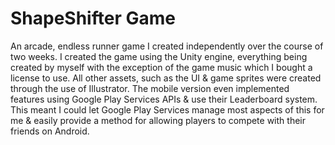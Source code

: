 # ShapeShifter Game
An arcade, endless runner game I created independently over the course of two weeks. I created the game using the Unity engine, everything being created by myself with the exception of the game music which I bought a license to use. All other assets, such as the UI & game sprites were created through the use of Illustrator. The mobile version even implemented features using Google Play Services APIs & use their Leaderboard system. This meant I could let Google Play Services manage most aspects of this for me & easily provide a method for allowing players to compete with their friends on Android.
